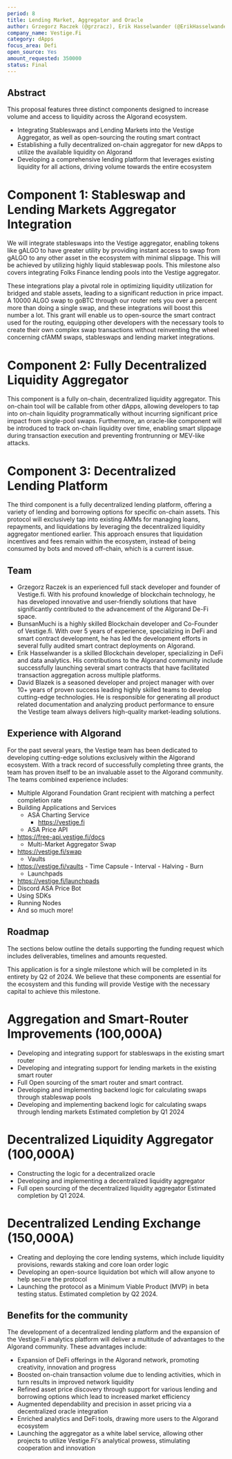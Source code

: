 ```yaml
---
period: 8
title: Lending Market, Aggregator and Oracle
author: Grzegorz Raczek (@grzracz), Erik Hasselwander (@ErikHasselwander), Mariano Dominguez (@BunsanMuchi), David Blazek (@Zykoz)
company_name: Vestige.Fi
category: dApps
focus_area: Defi
open_source: Yes
amount_requested: 350000
status: Final
---
```


## Abstract
This proposal features three distinct components designed to increase volume and access to liquidity across the Algorand ecosystem. 
- Integrating Stableswaps and Lending Markets into the Vestige Aggregator, as well as open-sourcing the routing smart contract
- Establishing a fully decentralized on-chain aggregator for new dApps to utilize the available liquidity on Algorand
- Developing a comprehensive lending platform that leverages existing liquidity for all actions, driving volume towards the entire ecosystem
# Component 1: Stableswap and Lending Markets Aggregator Integration
We will integrate stableswaps into the Vestige aggregator, enabling tokens like gALGO to have greater utility by providing instant access to swap from gALGO to any other asset in the ecosystem with minimal slippage. This will be achieved by utilizing highly liquid stableswap pools. This milestone also covers integrating Folks Finance lending pools into the Vestige aggregator. 

These integrations play a pivotal role in optimizing liquidity utilization for bridged and stable assets, leading to a significant reduction in price impact. A 10000 ALGO swap to goBTC through our router nets you over a percent more than doing a single swap, and these integrations will boost this number a lot. This grant will enable us to open-source the smart contract used for the routing, equipping other developers with the necessary tools to create their own complex swap transactions without reinventing the wheel concerning cfAMM swaps, stableswaps and lending market integrations. 

# Component 2: Fully Decentralized Liquidity Aggregator
This component is a fully on-chain, decentralized liquidity aggregator. This on-chain tool will be callable from other dApps, allowing developers to tap into on-chain liquidity programmatically without incurring significant price impact from single-pool swaps. Furthermore, an oracle-like component will be introduced to track on-chain liquidity over time, enabling smart slippage during transaction execution and preventing frontrunning or MEV-like attacks.

# Component 3: Decentralized Lending Platform
The third component is a fully decentralized lending platform, offering a variety of lending and borrowing options for specific on-chain assets. This protocol will exclusively tap into existing AMMs for managing loans, repayments, and liquidations by leveraging the decentralized liquidity aggregator mentioned earlier. This approach ensures that liquidation incentives and fees remain within the ecosystem, instead of being consumed by bots and moved off-chain, which is a current issue.

## Team
- Grzegorz Raczek is an experienced full stack developer and founder of Vestige.fi.  With his profound knowledge of blockchain technology, he has developed innovative and user-friendly solutions that have significantly contributed to the advancement of the Algorand De-Fi space.
- BunsanMuchi is a highly skilled Blockchain developer and Co-Founder of Vestige.fi.  With over 5 years of experience, specializing in DeFi and smart contract development, he has led the development efforts in several fully audited smart contract deployments on Algorand.
- Erik Hasselwander is a skilled Blockchain developer, specializing in DeFi and data analytics.  His contributions to the Algorand community include successfully launching several smart contracts that have facilitated transaction aggregation across multiple platforms.
- David Blazek is a seasoned developer and project manager with over 10+ years of proven success leading highly skilled teams to develop cutting-edge technologies. He is responsible for generating all product related documentation and analyzing product performance to ensure the Vestige team always delivers high-quality market-leading solutions.
## Experience with Algorand
For the past several years, the Vestige team has been dedicated to developing cutting-edge solutions exclusively within the Algorand ecosystem. With a track record of successfully completing three grants, the team has proven itself to be an invaluable asset to the Algorand community.  
The teams combined experience includes:
- Multiple Algorand Foundation Grant recipient with matching a perfect  completion rate
- Building Applications and Services
	- ASA Charting Service
		- https://vestige.fi
	- ASA Price API 
- https://free-api.vestige.fi/docs
	- Multi-Market Aggregator Swap 
- https://vestige.fi/swap
	- Vaults
- https://vestige.fi/vaults
			- Time Capsule
			- Interval
			- Halving
			- Burn
	- Launchpads 
- https://vestige.fi/launchpads
- Discord ASA Price Bot
- Using SDKs
- Running Nodes
- And so much more!

## Roadmap
The sections below outline the details supporting the funding request which includes deliverables, timelines and amounts requested.  

This application is for a single milestone which will be completed in its entirety by Q2 of 2024.  We believe that these components are essential for the ecosystem and this funding will provide Vestige with the necessary capital to achieve this milestone. 


# Aggregation and Smart-Router Improvements (100,000A)

- Developing and integrating support for stableswaps in the existing smart router
- Developing and integrating support for lending markets in the existing smart router 
- Full Open sourcing of the smart router and smart contract.
- Developing and implementing backend logic for calculating swaps through stableswap pools 
- Developing and implementing backend logic for calculating swaps through lending markets 
Estimated completion by Q1 2024

# Decentralized Liquidity Aggregator (100,000A)

- Constructing the logic for a decentralized oracle 
- Developing and implementing a decentralized liquidity aggregator
- Full open sourcing of the decentralized liquidity aggregator
Estimated completion by Q1 2024.

# Decentralized Lending Exchange (150,000A)

- Creating and deploying the core lending systems, which include liquidity provisions, rewards staking and core loan order logic 
- Developing an open-source liquidation bot which will allow anyone to help secure the protocol 
- Launching the protocol as a Minimum Viable Product (MVP) in beta testing status.
Estimated completion by Q2 2024.


## Benefits for the community
The development of a decentralized lending platform and the expansion of the Vestige.Fi analytics platform will deliver a multitude of advantages to the Algorand community.  These advantages include:

- Expansion of DeFi offerings in the Algorand network, promoting creativity, innovation and progress
- Boosted on-chain transaction volume due to lending activities, which in turn results in improved network liquidity
- Refined asset price discovery through support for various lending and borrowing options which lead to increased market efficiency
- Augmented dependability and precision in asset pricing via a decentralized oracle integration
- Enriched analytics and DeFi tools, drawing more users to the Algorand ecosystem
- Launching the aggregator as a white label service, allowing other projects to utilize Vestige.Fi's analytical prowess, stimulating cooperation and innovation

